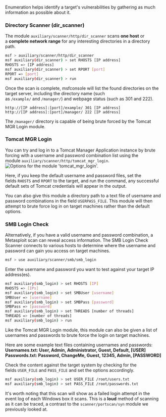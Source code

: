 Enumeration helps identify a target's vulnerabilities by gathering as much information as possible about it. 
### Directory Scanner (dir_scanner)
The module `auxiliary/scanner/http/dir_scanner` scans **one host** or a **complete network range** for any interesting directories in a directory path. 
```bash
msf > auxiliary/scanner/http/dir_scanner
msf auxiliary(dir_scanner) > set RHOSTS [IP address]
RHOSTS => [IP address]
msf auxiliary(dir_scanner) > set RPORT [port]
RPORT => [port]
msf auxiliary(dir_scanner) > run
```

Once the scan is complete, msfconsole will list the found directories on the target server, including the directory name (such as `/example/` and `/manager/`) and webpage status (such as 301 and 222).
```plaintext
http://[IP address]:[port]/example/ 301 [IP address]
http://[IP address]:[port]/manager/ 222 [IP address]
```
The `/manager/` directory is capable of being brute forced by the Tomcat MGR Login module.

### Tomcat MGR Login
You can try and log in to a Tomcat Manager Application instance by brute forcing with a username and password combination list using the module `auxiliary/scanner/http/tomcat_mgr_login`.
![Options for the module 'tomcat_mgr_login'.](https://il-labforge-assets.origin.immersivelabs.team/uploads/tdM4w3A1xno3DrhaKtoJolpcIUuFJxvMHvI0wXQMbZ8.png)

Here, if you keep the default username and password files, set the fields `RHOSTS` and `RPORT` to the target, and run the command, any successful default sets of Tomcat credentials will appear in the output.

You can also give this module a directory path to a text file of username and password combinations in the field `USERPASS_FILE`. This module will then attempt to brute force log in on target machines rather than the default options.

### SMB Login Check
Alternatively, if you have a valid username and password combination, a Metasploit scan can reveal access information. The SMB Login Check Scanner connects to various hosts to determine where the username and password can gain you access on target machines.
```bash
msf > use auxiliary/scanner/smb/smb_login
```

Enter the username and password you want to test against your target IP address(es).
```bash
msf auxiliary(smb_login) > set RHOSTS [IP]
RHOSTS => [IPs]
msf auxiliary(smb_login) > set SMBUser [username]
SMBUser => [username]
msf auxiliary(smb_login) > set SMBPass [password]
SMBPass => [password]
msf auxiliary(smb_login) > set THREADS [number of threads]
THREADS => [number of threads]
msf auxiliary(smb_login) > run
```

Like the Tomcat MGR Login module, this module can also be given a list of usernames and passwords to brute force the login on target machines.

Here are some example text files containing usernames and passwords:
**Usernames.txt: User, Admin, Administrator, Guest, Default, [USER]**  
**Passwords.txt: Password, ChangeMe, Guest, 12345, Admin, [PASSWORD]**

Check the content against the target system by checking for the fields `USER_FILE` and `PASS_FILE` and set the options accordingly.
```bash
msf auxiliary(smb_login) > set USER_FILE /root/users.txt
msf auxiliary(smb_login) > set PASS_FILE /root/passwords.txt
```

It's worth noting that this scan will show as a failed login attempt in the event log of each Windows box it scans. This is a **loud** method of scanning as it can be traced, a contrast to the `scanner/portscan/syn` module we previously looked at.